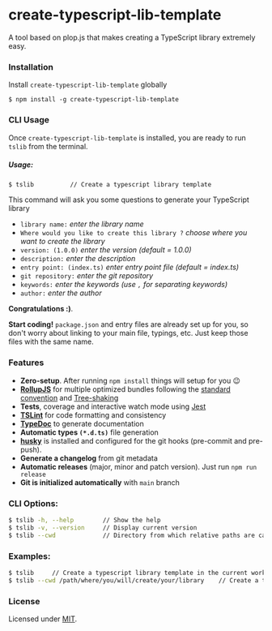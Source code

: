 create-typescript-lib-template
==============

A tool based on plop.js that makes creating a TypeScript library extremely easy.

### Installation

Install `create-typescript-lib-template` globally
```
$ npm install -g create-typescript-lib-template
```

### CLI Usage
Once `create-typescript-lib-template` is installed, you are ready to run ``tslib`` from the terminal.

##### Usage:
```bash
$ tslib          // Create a typescript library template
```
This command will ask you some questions to generate your TypeScript library
- `library name:` _enter the library name_
- `Where would you like to create this library ?` _choose where you want to create the library_
- `version: (1.0.0)` _enter the version (default = 1.0.0)_
- `description:` _enter the description_
- `entry point: (index.ts)` _enter entry point file (default = index.ts)_
- `git repository:` _enter the git repository_
- `keywords:` _enter the keywords (use `,` for separating keywords)_
- `author:` _enter the author_
  
**Congratulations :)**.

**Start coding!** `package.json` and entry files are already set up for you, so don't worry about linking to your main file, typings, etc. Just keep those files with the same name.

### Features

 - **Zero-setup**. After running `npm install` things will setup for you :wink:
 - **[RollupJS](https://rollupjs.org/)** for multiple optimized bundles following the [standard convention](http://2ality.com/2017/04/setting-up-multi-platform-packages.html) and [Tree-shaking](https://alexjoverm.github.io/2017/03/06/Tree-shaking-with-Webpack-2-TypeScript-and-Babel/)
 - **Tests**, coverage and interactive watch mode using [Jest](http://facebook.github.io/jest/)
- **[TSLint](https://palantir.github.io/tslint/)** for code formatting and consistency
 - **[TypeDoc](http://typedoc.org/)** to generate documentation
 - **Automatic types `(*.d.ts)`** file generation
 - **[husky](https://github.com/typicode/husky)** is installed and configured for the git hooks (pre-commit and pre-push).
 - **Generate a changelog** from git metadata
 - **Automatic releases** (major, minor and patch version). Just run `npm run release`
 - **Git is initialized automatically** with `main` branch



### CLI Options:

```bash
$ tslib -h, --help        // Show the help
$ tslib -v, --version     // Display current version
$ tslib --cwd             // Directory from which relative paths are calculated against
```

### Examples:

```bash
$ tslib     // Create a typescript library template in the current working directory
$ tslib --cwd /path/where/you/will/create/your/library    // Create a typescript library template in --cwd path (/path/where/you/will/create/your/library)
```

### License

Licensed under [MIT](./LICENSE).
